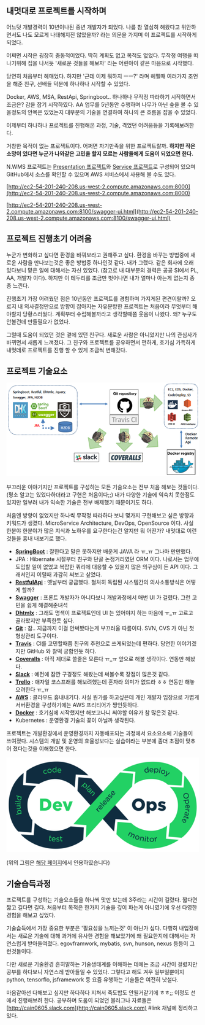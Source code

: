 ## 내멋대로 프로젝트를 시작하며

어느덧 개발경력이 10년이나된 중년 개발자가 되었다. 
나름 참 열심히 해왔다고 위안하면서도 나도 모르게 나태해지진 않았을까? 라는 의문을 가지며 이 프로젝트를 시작하게 되었다.

어쩌면 시작은 굉장히 충동적이었다. 딱히 계획도 없고 목적도 없었다. 
무작정 여행을 떠나기위해 집을 나서듯 '새로운 것들을 해보자' 라는 어린아이 같은 마음으로 시작했다.

당연히 처음부터 헤매었다. 하지만 '근데 이제 뭐하지 ㅡㅡ?' 라며 헤맬때 여러가지 조언을 해준 친구, 선배들 덕분에 하나하나 시작할 수 있었다.

Docker, AWS, MSA, RestApi, Springboot.. 하나하나 무작정 따라하기 시작하면서 조금은? 감을 잡기 시작하였다.
AA 업무를 5년동안 수행하며 나무가 아닌 숲을 볼 수 있을정도의 안목은 있었는지 대부분의 기술을 연결하여 하나의 큰 흐름을 잡을 수 있었다.

이제부터 하나하나 프로젝트를 진행해온 과정, 기술, 격었던 어려움등을 기록해보려한다.

거창한 목적이 없는 프로젝트이다. 어쩌면 자기만족을 위한 프로젝트랄까.
**하지만 작은 소망이 있다면 누군가 나와같은 고민을 할지 모르는 사람들에게 도움이 되었으면 한다.**

N.WMS 프로젝트는 [Presentation 프로젝트](https://github.com/cain0605/nwms.presentation)와 [Service 프로젝트](https://github.com/cain0605/nwms.service)로 구성되어 있으며 GitHub에서 소스를 확인할 수 있으며 AWS 서비스에서 사용해 볼 수도 있다.

[http://ec2-54-201-240-208.us-west-2.compute.amazonaws.com:8000](http://ec2-54-201-240-208.us-west-2.compute.amazonaws.com:8000)

[http://ec2-54-201-240-208.us-west-2.compute.amazonaws.com:8100/swagger-ui.html](http://ec2-54-201-240-208.us-west-2.compute.amazonaws.com:8100/swagger-ui.html)




## 프로젝트 진행초기 어려움

누군가 변화하고 싶다면 환경을 바꿔보라고 권해주고 싶다. 환경을 바꾸는 방법중에 새로운 사람을 만나보는것은 좋은 방법중 하나인것 같다.
내가 그랬다. 같은 회사에 오래 있다보니 맡은 일에 대해서는 자신 있었다. (참고로 내 대부분의 경력은 공공 SI에서 PL, AA, 개발자 이다).
하지만 이 테두리를 조금만 벗어나면 내가 얼마나 아는게 없는지 종종 느낀다.

진행초기 가장 어려웠던 점은 10년동안 프로젝트를 경험하며 가지게된 편견이랄까? 
오로지 내 의사결정만으로 방향이 잡아지는 자유분방한 프로젝트는 처음이라 무엇부터 해야할지 당황스러웠다. 
계획부터 수립해볼까라고 생각할때쯤 웃음이 나왔다. 왜? 누구도 안볼건데 만들필요가 없었다.

그럴때 도움이 되었던 것은 곁에 있던 친구다. 새로운 사람은 아니었지만 나의 관심사가 바뀌면서 새롭게 느껴졌다.
그 친구와 프로젝트를 공유하면서 편하게, 호기심 가득하게 내멋데로 프로젝트를 진행 할 수 있게 조금씩 변해갔다.




## 프로젝트 기술요소

![Image](software.png)

부끄러운 이야기지만 프로젝트를 구성하는 모든 기술요소는 전부 처음 해보는 것들이다. (평소 알고는 있었다하더라고 구현은 처음이다;;)
내가 다양한 기술에 익숙치 못한점도 있지만 일부러 내가 익숙한 기술은 전부 배제했기 때문이기도 하다.

처음엔 방향이 없었지만 하나씩 무작정 따라하다 보니 몇가지 구현해보고 싶은 방향과 키워드가 생겼다.
MicroService Architecture, DevOps, OpenSource 이다. 사실 한분야 한분야가 많은 지식과 노하우를 요구한다는건 알지만 뭐 어떤가?
내멋대로 이런 것들을 흉내 내보기로 했다.

- [**SpringBoot**](http://spring.io/projects/spring-boot) : 잘한다고 말은 못하지만 배운게 JAVA 라 ㅠ_ㅠ 그나마 만만했다.
- JPA : Hibernate 시절부터 친구와 단골 논쟁거리였던 ORM 이다. 
나로서는 업무에 도입할 일이 없었고 복잡한 쿼리에 대응할 수 있을지 많은 의구심이 든  API 이다. 그래서인지 이럴때 과감히 써보고 싶었다.
- [**RestfulApi**](https://docs.microsoft.com/ko-kr/azure/architecture/best-practices/api-design) : 옛날부터 궁금했다. 철처히 독립된 시스템간의 의사소통방식은 어떻게 할까?
- [**Swagger**](https://swagger.io/tools/swagger-ui) : 프론트 개발자가 아니다보니 개발과정에서 매번 UI 가 걸렸다. 그런 고민을 쉽게 해결해준녀석
- [**Dhtmlx**](https://dhtmlx.com) : 그래도 명색이 프로젝트인데 UI 는 있어야지 하는 마음에 ㅠ_ㅠ 고르고 골라봤지만 부족한듯 싶다.
- [**Git**](https://github.com) : 참.. 지금까지 이걸 안써봤다는게 부끄러울 따름이다. SVN, CVS 가 아닌 첫 형상관리 도구이다.
- [**Travis**](https://travis-ci.org) : CI를 고민할때쯤 친구의 추천으로 쓰게되었는데 편하다. 당연한 이야기겠지만 GitHub 와 찰떡 궁합인듯 하다.
- [**Coveralls**](https://coveralls.io) :  아직 제대로 쓸줄은 모른다 ㅠ_ㅠ 앞으로 해볼 생각이다. 연동만 해놨다.
- [**Slack**](https://slack.com) :  예전에 잠깐 구경정도 해봤는데 써볼수록 장점이 많은것 같다.
- [**Trello**](https://trello.com) : 애자일 코스프래를 해보려했는데 혼자라 의미가 없드라 ㅎㅎ 연동만 해놓으려한다 ㅠ_ㅠ
- [**AWS**](https://aws.amazon.com/ko) : 클라우드 흉내내기다. 사실 뭔가를 하고싶은데 개인 개발자 입장으로 가볍게 서버환경을 구성하기에는 AWS 프리티어가 짱인듯하다.
- [**Docker**](https://www.docker.com) : 호기심에 시작했지만 해보고나니 써야할 이유가 참 많은것 같다.
- Kubernetes : 운영환경 기술의 꽃이 아닐까 생각된다.

프로젝트는 개발환경에서 운영환경까지 자동배포되는 과정에서 요소요소에 기술들이 쓰여졌다. 시스템의 개발 및 운영의 효율성보다는 실습이라는 부분에 좀더 초점이 맞추어 졌다는것을 이해했으면 한다.

![Image](devops.png)

(위의 그림은 [해당 페이지](https://www.contegix.com/devops-part1-its-more-than-teams/)에서 인용하였습니다)




## 기술습득과정

프로젝트를 구성하는 기술요소들을 하나씩 맛만 보는데 3주라는 시간이 걸렸다. 짧다면 짧고 길다면 길다. 
처음부터 목적은 한가지 기술을 깊이 파는게 아니였기에 우선 다영한 경험을 해보고 싶었다.

기술습득에서 가장 중요한 부분은 '필요성을 느끼는것' 이 아닌가 싶다. 다행히 내입장에서는 새로운 기술에 대해 과거에 유사한 경험을 해보았기에 왜 필요한지에 대해서는 자연스럽게 받아들여졌다. egovframwork, mybatis, svn, hunson, nexus 등등이 그런것들이다.

다만 새로운 기술환경 흔히말하는 기술생태계를 이해하는 데에는 조금 시간이 걸렸지만 공부를 하다보니 자연스레 받아들일 수 있었다.
그렇다고 해도 겨우 일부일뿐이지 python, tensorflo, jsframework 등 요즘 유행하는 기술들은 여전히 낫설다.

마음같아선 다해보고 싶지만 하다하다 지쳐서 죽도밥도 안될거같기에 ㅎㅎ;; 이정도 선에서 진행해보려 한다.
공부하며 도움이 되었던 블러그나 자료들은 [http://cain0605.slack.com](http://cain0605.slack.com) #link 채널에 정리하고 있다.

```markdown
```
